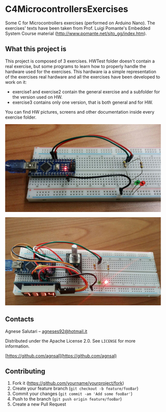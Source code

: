 # C4MicrocontrollersExercises
Some C for Microcontrollers exercises (performed on Arduino Nano).
The exercises' texts have been taken from Prof. Luigi Pomante's Embedded System Course material (http://www.pomante.net/sito_gg/index.htm).


## What this project is
This project is composed of 3 exercises.
HWTest folder doesn't contain a real exercise, but some programs to learn how to properly handle the hardware used for the exercises. This hardware ia a simple representation of the exercises real hardware and all the exercises have been developed to work on it:
- exercise1 and exercise2 contain the general exercise and a subfolder for the version used on HW.
- exercise3 contains only one version, that is both general and for HW.

You can find HW pictures, screens and other documentation inside every exercise folder.


![](/exercise3/HW.jpg)

![](/HWTest/HW2.jpg)


## Contacts

Agnese Salutari – agneses92@hotmail.it

Distributed under the Apache License 2.0. See ``LICENSE`` for more information.

[https://github.com/agnsal](https://github.com/agnsal)


## Contributing

1. Fork it (<https://github.com/yourname/yourproject/fork>)
2. Create your feature branch (`git checkout -b feature/fooBar`)
3. Commit your changes (`git commit -am 'Add some fooBar'`)
4. Push to the branch (`git push origin feature/fooBar`)
5. Create a new Pull Request

